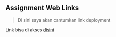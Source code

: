 ## Assignment Web Links

> Di sini saya akan cantumkan link deployment

Link bisa di akses [disini](https://app-nfl.herokuapp.com/)
